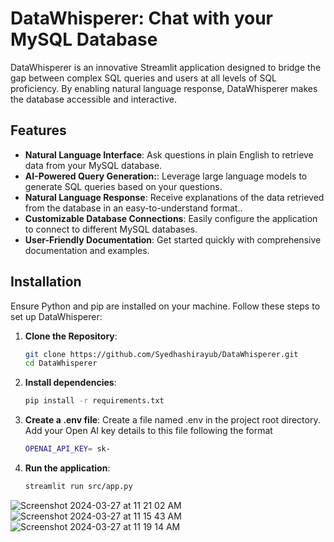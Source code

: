 # DataWhisperer: Chat with your MySQL Database

DataWhisperer is an innovative Streamlit application designed to bridge the gap between complex SQL queries and users at all levels of SQL proficiency. By enabling natural language response, DataWhisperer makes the database accessible and interactive.

## Features

- **Natural Language Interface**: Ask questions in plain English to retrieve data from your MySQL database.
- **AI-Powered Query Generation:**: Leverage large language models to generate SQL queries based on your questions.
- **Natural Language Response**: Receive explanations of the data retrieved from the database in an easy-to-understand format..
- **Customizable Database Connections**: Easily configure the application to connect to different MySQL databases.
- **User-Friendly Documentation**: Get started quickly with comprehensive documentation and examples.

## Installation

Ensure Python and pip are installed on your machine. Follow these steps to set up DataWhisperer:

1. **Clone the Repository**:
   ```bash
   git clone https://github.com/Syedhashirayub/DataWhisperer.git
   cd DataWhisperer

2. **Install dependencies**:
   ```bash
   pip install -r requirements.txt

3. **Create a .env file**:
   Create a file named .env in the project root directory. Add your Open AI key details to this file following the format
   ```bash
   OPENAI_API_KEY= sk-

4. **Run the application**:
   ```bash
   streamlit run src/app.py
   
![Screenshot 2024-03-27 at 11 21 02 AM](https://github.com/Syedhashirayub/DataWhisperer-Chat-with-your-MySQL-Database/assets/100124377/cfcc22e9-356b-4860-8ca4-bdcd5f7e1afe)
![Screenshot 2024-03-27 at 11 15 43 AM](https://github.com/Syedhashirayub/DataWhisperer-Chat-with-your-MySQL-Database/assets/100124377/44b4a9e1-0681-4635-bc47-3b78b1c362ec)
![Screenshot 2024-03-27 at 11 19 14 AM](https://github.com/Syedhashirayub/DataWhisperer-Chat-with-your-MySQL-Database/assets/100124377/d9290d43-4002-4dff-8d45-2ce0b95d468d)
